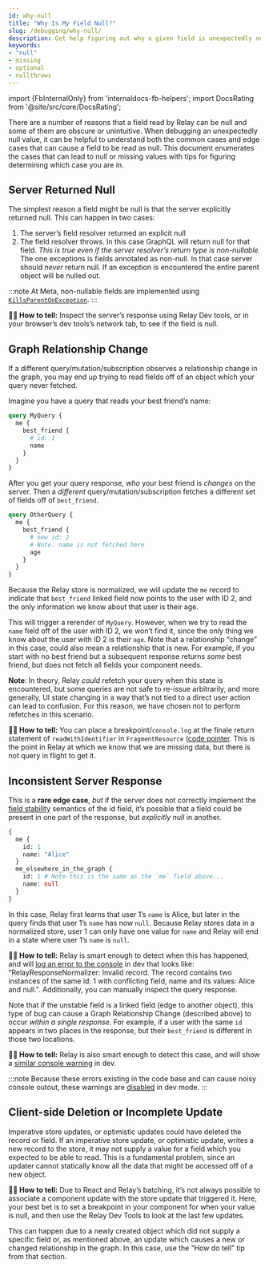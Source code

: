 ```yaml
---
id: why-null
title: "Why Is My Field Null?"
slug: /debugging/why-null/
description: Get help figuring out why a given field is unexpectedly null.
keywords:
- "null"
- missing
- optional
- nullthrows
---
```


import {FbInternalOnly} from 'internaldocs-fb-helpers';
import DocsRating from '@site/src/core/DocsRating';

There are a number of reasons that a field read by Relay can be null and some of them are obscure or unintuitive. When debugging an unexpectedly null value, it can be helpful to understand both the common cases and edge cases that can cause a field to be read as null. This document enumerates the cases that can lead to null or missing values with tips for figuring determining which case you are in.

## Server Returned Null

The simplest reason a field might be null is that the server explicitly returned null. This can happen in two cases:

1. The server’s field resolver returned an explicit null
2. The field resolver throws. In this case GraphQL will return null for that field. *This is true even if the server resolver’s return type is non-nullable.* The one exceptions is fields annotated as non-null. In that case server should *never* return null. If an exception is encountered the entire parent object will be nulled out.

<FbInternalOnly>

:::note
At Meta, non-nullable fields are implemented using [`KillsParentOnException`](https://www.internalfb.com/intern/wiki/Graphql-for-hack-developers/fields/return-type/#non-nullable-fields).
:::

</FbInternalOnly>

**🕵️‍♀️ How to tell:** Inspect the server’s response using Relay Dev tools, or in your browser’s dev tools’s network tab, to see if the field is null.

## Graph Relationship Change

If a different query/mutation/subscription observes a relationship change in the graph, you may end up trying to read fields off of an object which your query never fetched.

Imagine you have a query that reads your best friend’s name:

```graphql
query MyQuery {
  me {
    best_friend {
      # id: 1
      name
    }
  }
}
```

After you get your query response, *who* your best friend is *changes* on the server. Then a *different* query/mutation/subscription fetches a different set of fields off of `best_friend`.

```graphql
query OtherQuery {
  me {
    best_friend {
      # new id: 2
      # Note: name is not fetched here
      age
    }
  }
}
```

Because the Relay store is normalized, we will update the `me` record to indicate that `best_friend` linked field now points to the user with ID 2, and the only information we know about that user is their age.

This will trigger a rerender of `MyQuery`. However, when we try to read the `name` field off of the user with ID 2, we won’t find it, since the only thing we know about the user with ID 2 is their `age`. Note that a relationship “change” in this case, could also mean a relationship that is new. For example, if you start with no best friend but a subsequent response returns *some* best friend, but does not fetch all fields your component needs.

**Note**: In theory, Relay *could* refetch your query when this state is encountered, but some queries are not safe to re-issue arbitrarily, and more generally, UI state changing in a way that’s not tied to a direct user action can lead to confusion. For this reason, we have chosen not to perform refetches in this scenario.

**🕵️‍♀️ How to tell:** You can place a breakpoint/`console.log` at the finale return statement of `readWithIdentifier` in `FragmentResource` ([code pointer](https://github.com/facebook/relay/blob/2b9876fcbf0845cd23728d4d720712525ff424c4/packages/react-relay/relay-hooks/FragmentResource.js#L475). This is the point in Relay at which we know that we are missing data, but there is not query in flight to get it.

## Inconsistent Server Response

This is a **rare edge case**, *but* if the server does not correctly implement the [field stability](https://graphql.org/learn/global-object-identification/#field-stability) semantics of the id field, it’s possible that a field could be present in one part of the response, but *explicitly null* in another.

```graphql
{
  me {
    id: 1
    name: "Alice"
  }
  me_elsewhere_in_the_graph {
    id: 1 # Note this is the same as the `me` field above...
    name: null
  }
}
```

In this case, Relay first learns that user 1’s `name` is Alice, but later in the query finds that user 1’s `name` has now `null`. Because Relay stores data in a normalized store, user 1 can only have one value for `name` and Relay will end in a state where user 1’s `name` is `null`.

**🕵️‍♀️ How to tell:** Relay is smart enough to detect when this has happened, and will [log an error to the console](https://github.com/facebook/relay/blob/2b9876fcbf0845cd23728d4d720712525ff424c4/packages/relay-runtime/store/RelayResponseNormalizer.js#L505) in dev that looks like: “RelayResponseNormalizer: Invalid record. The record contains two instances of the same id: 1 with conflicting field, name and its values: Alice and null.". Additionally, you can manually inspect the query response.

Note that if the unstable field is a linked field (edge to another object), this type of bug can cause a Graph Relationship Change (described above) to occur *within a single response*. For example, if a user with the same `id` appears in two places in the response, but their `best_friend` is different in those two locations.

**🕵️‍♀️ How to tell:** Relay is also smart enough to detect this case, and will show a [similar console warning](https://github.com/facebook/relay/blob/2b9876fcbf0845cd23728d4d720712525ff424c4/packages/relay-runtime/store/RelayResponseNormalizer.js#L844) in dev.

<FbInternalOnly>

:::note
Because these errors existing in the code base and can cause noisy console outout, these warnings are [disabled](https://www.internalfb.com/code/www/[5b26a6bd37e8]/html/shared/core/WarningFilter.js?lines=559) in dev mode.
:::

</FbInternalOnly>


## Client-side Deletion or Incomplete Update

Imperative store updates, or optimistic updates could have deleted the record or field. If an imperative store update, or optimistic update, writes a new record to the store, it may not supply a value for a field which you expected to be able to read. This is a fundamental problem, since an updater cannot statically know all the data that might be accessed off of a new object.

**🕵️‍♀️ How to tell:** Due to React and Relay’s batching, it’s not always possible to associate a component update with the store update that triggered it. Here, your best bet is to set a breakpoint in your component for when your value is null, and then use the Relay Dev Tools to look at the last few updates.

This can happen due to a newly created object which did not supply a specific field or, as mentioned above, an update which causes a new or changed relationship in the graph. In this case, use the “How do tell” tip from that section.

<DocsRating />
